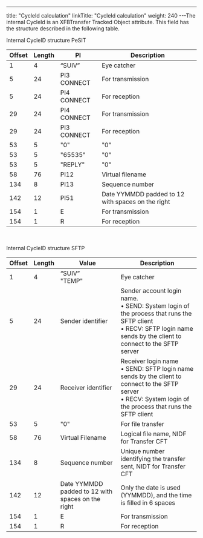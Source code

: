 ---
title: "CycleId calculation"
linkTitle: "CycleId calculation"
weight: 240
---The internal CycleId is an XFBTransfer Tracked Object attribute. This field has the structure described in the following table.

Internal CycleID structure PeSIT


| Offset | Length | PI | Description |
| --- | --- | --- | --- |
| 1 | 4 | “SUIV” | Eye catcher |
| 5 | 24 | PI3 CONNECT | For transmission |
| 5  | 24  | PI4 CONNECT | For reception |
| 29 | 24 | PI4 CONNECT | For transmission |
| 29  | 24  | PI3 CONNECT | For reception |
| 53 | 5 | "0" | "0" |
| 53  | 5  | "65535" | "0"  |
| 53  | 5  | "REPLY" | "0"  |
| 58 | 76 | PI12 | Virtual filename |
| 134 | 8 | PI13 | Sequence number  |
| 142 | 12 | PI51 | Date YYMMDD padded to 12 with spaces on the right |
| 154 | 1 | E | For transmission |
| 154  | 1  | R | For reception |


 

Internal CycleID structure SFTP


| Offset | Length | Value  | Description |
| --- | --- | --- | --- |
| 1 | 4 | “SUIV”<br/> "TEMP" | Eye catcher |
| 5 | 24 | Sender identifier  | Sender account login name.<br/> • SEND: System login of the process that runs the SFTP client<br/> • RECV: SFTP login name sends by the client to connect to the SFTP server |
| 29 | 24 | Receiver identifier  | Receiver login name<br/> • SEND: SFTP login name sends by the client to connect to the SFTP server<br/> • RECV: System login of the process that runs the SFTP client |
| 53 | 5 | "0"  | For file transfer |
| 58 | 76 | Virtual Filename  | Logical file name, NIDF for Transfer CFT |
| 134 | 8 | Sequence number  | Unique number identifying the transfer sent, NIDT for Transfer CFT |
| 142 | 12 | Date YYMMDD padded to 12 with spaces on the right  | Only the date is used (YYMMDD), and the time is filled in 6 spaces |
| 154 | 1 | E  | For transmission |
| 154  | 1  | R  | For reception |


